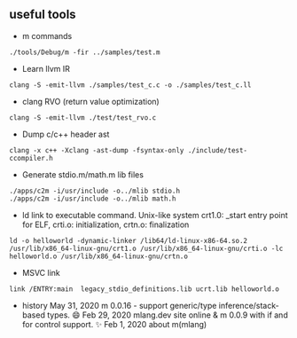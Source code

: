 
## useful tools
* m commands
```
./tools/Debug/m -fir ../samples/test.m
```
* Learn llvm IR
```
clang -S -emit-llvm ./samples/test_c.c -o ./samples/test_c.ll
```

* clang RVO (return value optimization)
```
clang -S -emit-llvm ./test/test_rvo.c
```

* Dump c/c++ header ast
```
clang -x c++ -Xclang -ast-dump -fsyntax-only ./include/test-ccompiler.h
```


* Generate stdio.m/math.m lib files
```
./apps/c2m -i/usr/include -o../mlib stdio.h
./apps/c2m -i/usr/include -o../mlib math.h
```

* ld link to executable command. Unix-like system crt1.0: _start entry point for ELF, crti.o: initialization, crtn.o: finalization
```
ld -o helloworld -dynamic-linker /lib64/ld-linux-x86-64.so.2 /usr/lib/x86_64-linux-gnu/crt1.o /usr/lib/x86_64-linux-gnu/crti.o -lc helloworld.o /usr/lib/x86_64-linux-gnu/crtn.o
```
* MSVC link
```
link /ENTRY:main  legacy_stdio_definitions.lib ucrt.lib helloworld.o 
```

* history
May 31, 2020	m 0.0.16 - support generic/type inference/stack-based types. :smile:
Feb 29, 2020	mlang.dev site online & m 0.0.9 with if and for control support. :sparkles:
Feb 1, 2020	about m(mlang)